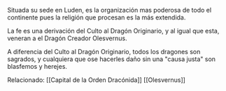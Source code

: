 
Situada su sede en Luden, es la organización mas poderosa de todo el continente pues la religión que procesan es la más extendida.

La fe es una derivación del Culto al Dragón Originario, y al igual que esta, veneran a el Dragón Creador Olesvernus.

A diferencia del Culto al Dragón Originario, todos los dragones son sagrados, y cualquiera que ose hacerles daño sin una "causa justa" son blasfemos y herejes.

Relacionado:
[[Capital de la Orden Dracónida]]
[[Olesvernus]]